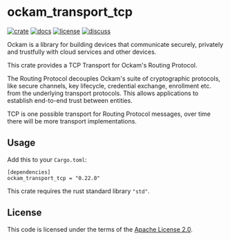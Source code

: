 # ockam_transport_tcp

[![crate][crate-image]][crate-link]
[![docs][docs-image]][docs-link]
[![license][license-image]][license-link]
[![discuss][discuss-image]][discuss-link]

Ockam is a library for building devices that communicate securely, privately
and trustfully with cloud services and other devices.

This crate provides a TCP Transport for Ockam's Routing Protocol.

The Routing Protocol decouples Ockam's suite of cryptographic protocols,
like secure channels, key lifecycle, credential exchange, enrollment etc. from
the underlying transport protocols. This allows applications to establish
end-to-end trust between entities.

TCP is one possible transport for Routing Protocol messages, over time there
will be more transport implementations.

## Usage

Add this to your `Cargo.toml`:

```
[dependencies]
ockam_transport_tcp = "0.22.0"
```

This crate requires the rust standard library `"std"`.

## License

This code is licensed under the terms of the [Apache License 2.0][license-link].

[main-ockam-crate-link]: https://crates.io/crates/ockam

[crate-image]: https://img.shields.io/crates/v/ockam_transport_tcp.svg
[crate-link]: https://crates.io/crates/ockam_transport_tcp

[docs-image]: https://docs.rs/ockam_transport_tcp/badge.svg
[docs-link]: https://docs.rs/ockam_transport_tcp

[license-image]: https://img.shields.io/badge/License-Apache%202.0-green.svg
[license-link]: https://github.com/ockam-network/ockam/blob/HEAD/LICENSE

[discuss-image]: https://img.shields.io/badge/Discuss-Github%20Discussions-ff70b4.svg
[discuss-link]: https://github.com/ockam-network/ockam/discussions
